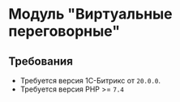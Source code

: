 # Модуль "Виртуальные переговорные"

## Требования

* Требуется версия 1С-Битрикс от `20.0.0`.
* Требуется версия PHP >= `7.4`